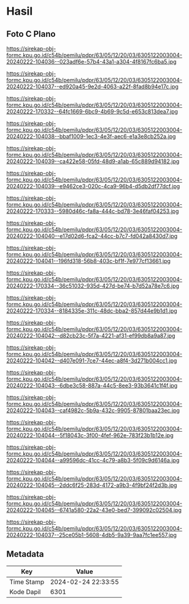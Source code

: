 # Hasil

## Foto C Plano

https://sirekap-obj-formc.kpu.go.id/c54b/pemilu/pdpr/63/05/12/20/03/6305122003004-20240222-104036--023adf6e-57b4-43a1-a304-4f8167fc6ba5.jpg

https://sirekap-obj-formc.kpu.go.id/c54b/pemilu/pdpr/63/05/12/20/03/6305122003004-20240222-104037--ed920a45-9e2d-4063-a22f-8fad8b94e17c.jpg

https://sirekap-obj-formc.kpu.go.id/c54b/pemilu/pdpr/63/05/12/20/03/6305122003004-20240222-170332--64fc1669-6bc9-4b69-9c5d-e653c813dea7.jpg

https://sirekap-obj-formc.kpu.go.id/c54b/pemilu/pdpr/63/05/12/20/03/6305122003004-20240222-104038--bbaf1009-1ec3-4e3f-aec6-e1a3e8cb252a.jpg

https://sirekap-obj-formc.kpu.go.id/c54b/pemilu/pdpr/63/05/12/20/03/6305122003004-20240222-104039--ca422e58-05fd-48d9-a1ab-65c889d94182.jpg

https://sirekap-obj-formc.kpu.go.id/c54b/pemilu/pdpr/63/05/12/20/03/6305122003004-20240222-104039--e9462ce3-020c-4ca9-96b4-d5db2df77dcf.jpg

https://sirekap-obj-formc.kpu.go.id/c54b/pemilu/pdpr/63/05/12/20/03/6305122003004-20240222-170333--5980d46c-fa8a-444c-bd78-3e46faf04253.jpg

https://sirekap-obj-formc.kpu.go.id/c54b/pemilu/pdpr/63/05/12/20/03/6305122003004-20240222-104040--e17d02d6-fca2-44cc-b7c7-fd042a8430d7.jpg

https://sirekap-obj-formc.kpu.go.id/c54b/pemilu/pdpr/63/05/12/20/03/6305122003004-20240222-104041--196fd318-56b8-403c-bf1f-7e977cf13661.jpg

https://sirekap-obj-formc.kpu.go.id/c54b/pemilu/pdpr/63/05/12/20/03/6305122003004-20240222-170334--36c51032-935d-427d-be74-b7d52a78e7c6.jpg

https://sirekap-obj-formc.kpu.go.id/c54b/pemilu/pdpr/63/05/12/20/03/6305122003004-20240222-170334--8184335e-311c-48dc-bba2-857d44e9b1d1.jpg

https://sirekap-obj-formc.kpu.go.id/c54b/pemilu/pdpr/63/05/12/20/03/6305122003004-20240222-104042--d82cb23c-5f7a-4221-af31-ef99db8a9a87.jpg

https://sirekap-obj-formc.kpu.go.id/c54b/pemilu/pdpr/63/05/12/20/03/6305122003004-20240222-104042--d407e091-7ce7-44ec-a8f4-3d271b004cc1.jpg

https://sirekap-obj-formc.kpu.go.id/c54b/pemilu/pdpr/63/05/12/20/03/6305122003004-20240222-104043--6dbe3c58-887a-44c5-8ee3-93b3641c1f4f.jpg

https://sirekap-obj-formc.kpu.go.id/c54b/pemilu/pdpr/63/05/12/20/03/6305122003004-20240222-104043--caf4982c-5b9a-432c-9905-87801baa23ec.jpg

https://sirekap-obj-formc.kpu.go.id/c54b/pemilu/pdpr/63/05/12/20/03/6305122003004-20240222-104044--5f18043c-3f00-4fef-962e-783f23b1b12e.jpg

https://sirekap-obj-formc.kpu.go.id/c54b/pemilu/pdpr/63/05/12/20/03/6305122003004-20240222-104044--a99596dc-41cc-4c79-a8b3-5f09c9d6146a.jpg

https://sirekap-obj-formc.kpu.go.id/c54b/pemilu/pdpr/63/05/12/20/03/6305122003004-20240222-104045--2ddc6f25-283d-4172-a9b3-4f9bf24f2d3b.jpg

https://sirekap-obj-formc.kpu.go.id/c54b/pemilu/pdpr/63/05/12/20/03/6305122003004-20240222-104045--6741a580-22a2-43e0-bed7-399092c02504.jpg

https://sirekap-obj-formc.kpu.go.id/c54b/pemilu/pdpr/63/05/12/20/03/6305122003004-20240222-104037--25ce05b1-5608-4db5-9a39-9aa7fc1ee557.jpg


## Metadata

| Key        | Value               |
| ---------- | ------------------- |
| Time Stamp | 2024-02-24 22:33:55 |
| Kode Dapil | 6301                |



